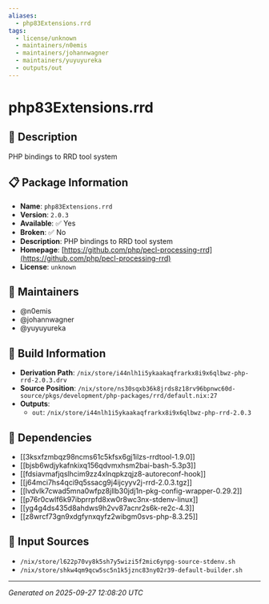```yaml
---
aliases:
  - php83Extensions.rrd
tags:
  - license/unknown
  - maintainers/n0emis
  - maintainers/johannwagner
  - maintainers/yuyuyureka
  - outputs/out
---
```


# php83Extensions.rrd

## 📝 Description

PHP bindings to RRD tool system

## 📋 Package Information

- **Name**: `php83Extensions.rrd`
- **Version**: `2.0.3`
- **Available**: ✅ Yes
- **Broken**: ✅ No
- **Description**: PHP bindings to RRD tool system
- **Homepage**: [https://github.com/php/pecl-processing-rrd](https://github.com/php/pecl-processing-rrd)
- **License**: `unknown`
## 👥 Maintainers

- @n0emis
- @johannwagner
- @yuyuyureka


## 🔧 Build Information

- **Derivation Path**: `/nix/store/i44nlh1i5ykaakaqfrarkx8i9x6qlbwz-php-rrd-2.0.3.drv`
- **Source Position**: `/nix/store/ns30sqxb36k8jrds8z18rv96bpnwc60d-source/pkgs/development/php-packages/rrd/default.nix:27`
- **Outputs**:
  - `out`:  `/nix/store/i44nlh1i5ykaakaqfrarkx8i9x6qlbwz-php-rrd-2.0.3`

## 🔗 Dependencies

- [[3ksxfzmbqz98ncms61c5kfsx6gj1ilzs-rrdtool-1.9.0]]
- [[bjsb6wdjykafnkixq156qdvmxhsm2bai-bash-5.3p3]]
- [[fdsiavmafjqslhcim9zz4xlnqpkzqjz8-autoreconf-hook]]
- [[j64mci7hs4qci9q5ssacg9j4ijcyyv2j-rrd-2.0.3.tgz]]
- [[lvdvlk7cwad5mna0wfpz8jllb30jdj1n-pkg-config-wrapper-0.29.2]]
- [[p76r0cwlf6k97ibprrpfd8xw0r8wc3nx-stdenv-linux]]
- [[yg4g4ds435d8ahdws9h2vv87acnr2s6k-re2c-4.3]]
- [[z8wrcf73gn9xdgfynxqyfz2wibgm0svs-php-8.3.25]]

## 📁 Input Sources

- `/nix/store/l622p70vy8k5sh7y5wizi5f2mic6ynpg-source-stdenv.sh`
- `/nix/store/shkw4qm9qcw5sc5n1k5jznc83ny02r39-default-builder.sh`

---
*Generated on 2025-09-27 12:08:20 UTC*
